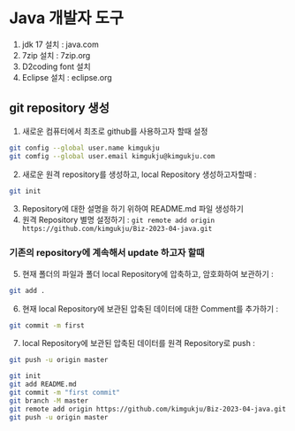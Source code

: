 # Java 개발자 도구
1. jdk 17 설치 : java.com
2. 7zip 설치 : 7zip.org
3. D2coding font 설치
4. Eclipse 설치 : eclipse.org

## git repository 생성
1. 새로운 컴퓨터에서 최초로 github를 사용하고자 할때 설정
```bash
git config --global user.name kimgukju
git comfig --global user.email kimgukju@kimgukju.com
```

2. 새로운 원격 repository를 생성하고, local Repository 생성하고자할때 :
```bash
git init
```
3. Repository에 대한 설명을 하기 위하여 README.md 파일 생성하기
4. 원격 Repository 별명 설정하기 : `git remote add origin https://github.com/kimgukju/Biz-2023-04-java.git`

### 기존의 repository에 계속해서 update 하고자 할때

5. 현재 폴더의 파일과 폴더 local Repository에 압축하고, 암호화하여 보관하기 : 
```bash
git add .
```
6. 현재 local Repository에 보관된 압축된 데이터에 대한 Comment를 추가하기 : 
```bash
git commit -m first
```
7. local Repository에 보관된 압축된 데이터를 원격 Repository로 push : 
```bash
git push -u origin master
```

```bash
git init
git add README.md
git commit -m "first commit"
git branch -M master
git remote add origin https://github.com/kimgukju/Biz-2023-04-java.git
git push -u origin master
```
